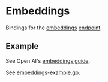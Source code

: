 # Embeddings

Bindings for the [embeddings](https://beta.openai.com/docs/api-reference/embeddings) [endpoint](https://api.openai.com/v1/embeddings).

## Example

See Open AI's [embeddings guide](https://beta.openai.com/docs/guides/embeddings).

See [embeddings-example.go](../examples/embeddings/embeddings-example.go).
